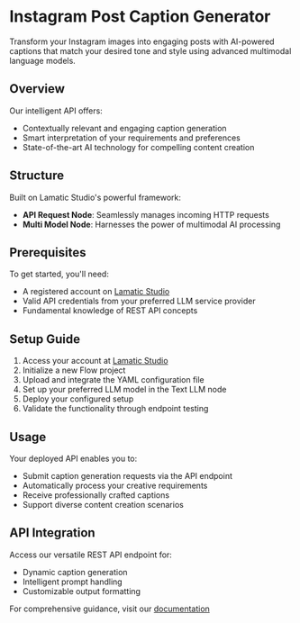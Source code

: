 # Instagram Post Caption Generator

Transform your Instagram images into engaging posts with AI-powered captions that match your desired tone and style using advanced multimodal language models.

## Overview
Our intelligent API offers:
- Contextually relevant and engaging caption generation
- Smart interpretation of your requirements and preferences
- State-of-the-art AI technology for compelling content creation

## Structure
Built on Lamatic Studio's powerful framework:
- **API Request Node**: Seamlessly manages incoming HTTP requests
- **Multi Model Node**: Harnesses the power of multimodal AI processing

## Prerequisites
To get started, you'll need:
- A registered account on [Lamatic Studio](https://studio.lamatic.ai)
- Valid API credentials from your preferred LLM service provider
- Fundamental knowledge of REST API concepts

## Setup Guide
1. Access your account at [Lamatic Studio](https://studio.lamatic.ai)
2. Initialize a new Flow project
3. Upload and integrate the YAML configuration file
4. Set up your preferred LLM model in the Text LLM node
5. Deploy your configured setup
6. Validate the functionality through endpoint testing

## Usage
Your deployed API enables you to:
- Submit caption generation requests via the API endpoint
- Automatically process your creative requirements
- Receive professionally crafted captions
- Support diverse content creation scenarios

## API Integration
Access our versatile REST API endpoint for:
- Dynamic caption generation
- Intelligent prompt handling
- Customizable output formatting

For comprehensive guidance, visit our [documentation](https://docs.lamatic.ai/)